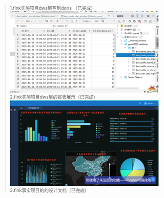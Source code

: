 >1.fink实施项目dws层写到doris （已完成）
> ![img.png](img.png)
>2.fink实施项目dws层的报表展示（已完成）
> ![img_1.png](img_1.png)
> 3.fink事实项目的的设计文档（已完成）